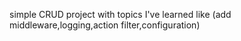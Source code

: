 simple CRUD project with topics I've learned like (add middleware,logging,action filter,configuration)
